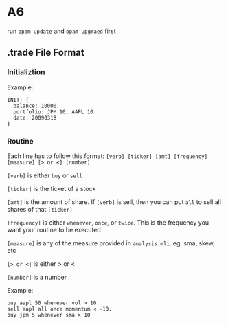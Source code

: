 # A6

run `opam update` and `opam upgraed` first

## .trade File Format

### Initializtion

Example:

```
INIT: {
  balance: 10000.
  portfolio: JPM 10, AAPL 10
  date: 20090318
}
```

### Routine

Each line has to follow this format: `[verb] [ticker] [amt] [frequency] [measure] [> or <] [number]`

`[verb]` is either `buy` or `sell`

`[ticker]` is the ticket of a stock

`[amt]` is the amount of share. If `[verb]` is sell, then you can put `all` to sell all shares of that `[ticker]`

`[frequency]` is either `whenever`, `once`, or `twice`. This is the frequency you want your routine to be executed

`[measure]` is any of the measure provided in `analysis.mli`. eg. sma, skew, etc

`[> or <]` is either > or <

`[number]` is a number

Example:

```
buy aapl 50 whenever vol > 10.
sell aapl all once momentum < -10.
buy jpm 5 whenever sma > 10
```
